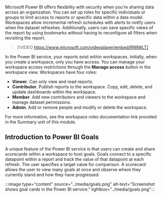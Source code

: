 Microsoft Power BI offers flexibility with security when you're sharing data across an organization. You can set up roles for specific individuals or groups to limit access to reports or specific data within a data model. Workspaces allow incremental refresh schedules with alerts to notify users when the dataset refreshes. Additionally, users can save specific views of the report by using bookmarks without having to reconfigure all filters when revisiting the report.

> [!VIDEO https://www.microsoft.com/videoplayer/embed/RWMjLT]

In the Power BI service, your reports exist within workspaces. Initially, when you create a workspace, only you have access. You can manage your workspace access restrictions through the **Manage access** button in the workspace view. Workspaces have four roles:

- **Viewer**. Can only view and read reports.
- **Contributor**. Publish reports to the workspace. Copy, edit, delete, and update dashboards within the workspace.
- **Member**. Add new contributors and viewers to the workspace and manage dataset permissions.
- **Admin**. Add or remove people and modify or delete the workspace.

For more information, see the workspace roles documentation link provided in the Summary unit of this module.

## Introduction to Power BI Goals

A unique feature of the Power BI service is that users can create and share scorecards within a workspace to host goals. Goals connect to a specific datapoint within a report and track the value of that datapoint at each refresh. The user specifies a target value for comparison. A scorecard allows the user to view many goals at once and observe where they currently stand and how they have progressed.

:::image type="content" source="../media/goals.png" alt-text="Screenshot shows goal cards in the Power BI service." lightbox="../media/goals.png":::

